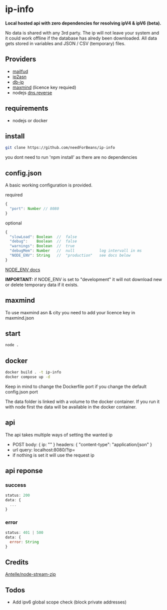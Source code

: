 # ip-info
**Local hosted api with zero dependencies for resolving ipV4 & ipV6 (beta).**

No data is shared with any 3rd party. The ip will not leave your system and it could work offline if the database has alredy been downloaded.
All data gets stored in variables and JSON / CSV (temporary) files.

## Providers

* [mailfud](https://mailfud.org/geoip-legacy/)
* [ip2asn](https://iptoasn.com/)
* [db-ip](https://db-ip.com/db/)
* [maxmind](https://www.maxmind.com/en/geoip2-databases) (licence key requied)
* nodejs [dns.reverse](https://nodejs.org/api/dns.html#dnsreverseip-callback)

## requirements
* nodejs or docker

## install
```bash
git clone https://github.com/needForBeans/ip-info
```
you dont need to run 'npm install' as there are no dependencies
<br>

## config.json

A basic working configuration is provided.

required

```js
{
  "port": Number // 8080
}
```

optional

```js
{
  "slowLoad": Boolean  //  false
  "debug":    Boolean  //  false
  "warnings": Boolean  //  true
  "debugMem": Number   //  null           log intervall in ms
  "NODE_ENV": String   //  "production"   see docs below
}
```

[NODE_ENV docs](https://nodejs.dev/en/learn/nodejs-the-difference-between-development-and-production/)

**IMPORTANT:** if NODE_ENV is set to "development" it will not download new or delete temporary data if it exists.

## maxmind

To use maxmind asn & city you need to add your licence key in maxmind.json

## start

```bash
node .
```

## docker

```bash
docker build . -t ip-info
docker compose up -d
```

Keep in mind to change the Dockerfile port if you change the default config.json port

The data folder is linked with a volume to the docker container. If you run it with node first the data will be available in the docker container.


## api

The api takes multiple ways of setting the wanted ip

* POST body: { ip: "" } headers: { "content-type": "application/json" }
* url query: localhost:8080/?ip=
* if nothing is set it will use the request ip

## api reponse

### success

```js
status: 200
data: {
  ...
}
```

### error

```js
status: 401 | 500
data: {
  error: String
}
```

## Credits

[Antelle/node-stream-zip](https://github.com/antelle/node-stream-zip) 

## Todos

* Add ipv6 global scope check (block private addresses)
